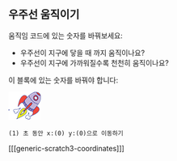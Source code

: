 ## 우주선 움직이기

움직임 코드에 있는 숫자를 바꿔보세요:

+ 우주선이 지구에 닿을 때 까지 움직이나요?
+ 우주선이 지구에 가까워질수록 천천히 움직이나요?

이 블록에 있는 숫자를 바꿔야 합니다:

![로켓 우주선 스프라이트](images/sprite-spaceship.png)

```blocks3
(1) 초 동안 x:(0) y:(0)으로 이동하기
```

[[[generic-scratch3-coordinates]]]